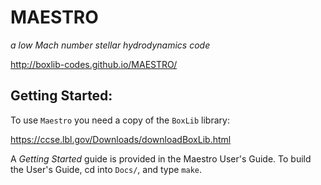 # MAESTRO

*a low Mach number stellar hydrodynamics code*

http://boxlib-codes.github.io/MAESTRO/

## Getting Started:

To use `Maestro` you need a copy of the `BoxLib` library:

https://ccse.lbl.gov/Downloads/downloadBoxLib.html

A *Getting Started* guide is provided in the Maestro User's Guide.  To
build the User's Guide, cd into `Docs/`, and type `make`.




